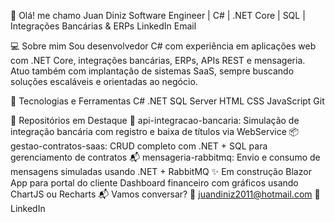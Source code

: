 👋 Olá! me chamo Juan Diniz
Software Engineer | C# | .NET Core | SQL | Integrações Bancárias & ERPs
LinkedIn Email

💻 Sobre mim
Sou desenvolvedor C# com experiência em aplicações web com .NET Core, integrações bancárias, ERPs, APIs REST e mensageria. Atuo também com implantação de sistemas SaaS, sempre buscando soluções escaláveis e orientadas ao negócio.

🚀 Tecnologias e Ferramentas
C# .NET SQL Server HTML CSS JavaScript Git

📂 Repositórios em Destaque
🔐 api-integracao-bancaria: Simulação de integração bancária com registro e baixa de títulos via WebService
📦 gestao-contratos-saas: CRUD completo com .NET + SQL para gerenciamento de contratos
📬 mensageria-rabbitmq: Envio e consumo de mensagens simuladas usando .NET + RabbitMQ
✨ Em construção
Blazor App para portal do cliente
Dashboard financeiro com gráficos usando ChartJS ou Recharts
📬 Vamos conversar?
📧 juandiniz2011@hotmail.com
🔗 LinkedIn

